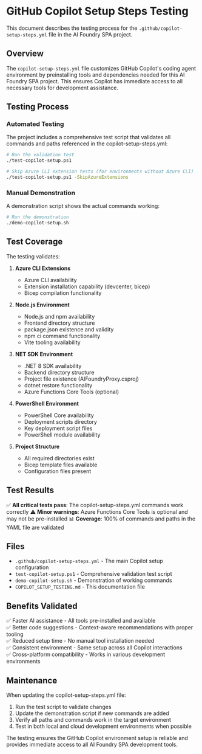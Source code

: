 # GitHub Copilot Setup Steps Testing

This document describes the testing process for the `.github/copilot-setup-steps.yml` file in the AI Foundry SPA project.

## Overview

The `copilot-setup-steps.yml` file customizes GitHub Copilot's coding agent environment by preinstalling tools and dependencies needed for this AI Foundry SPA project. This ensures Copilot has immediate access to all necessary tools for development assistance.

## Testing Process

### Automated Testing

The project includes a comprehensive test script that validates all commands and paths referenced in the copilot-setup-steps.yml:

```bash
# Run the validation test
./test-copilot-setup.ps1

# Skip Azure CLI extension tests (for environments without Azure CLI)
./test-copilot-setup.ps1 -SkipAzureExtensions
```

### Manual Demonstration

A demonstration script shows the actual commands working:

```bash
# Run the demonstration
./demo-copilot-setup.sh
```

## Test Coverage

The testing validates:

1. **Azure CLI Extensions**
   - Azure CLI availability
   - Extension installation capability (devcenter, bicep)
   - Bicep compilation functionality

2. **Node.js Environment**
   - Node.js and npm availability
   - Frontend directory structure
   - package.json existence and validity
   - npm ci command functionality
   - Vite tooling availability

3. **NET SDK Environment**
   - .NET 8 SDK availability
   - Backend directory structure
   - Project file existence (AIFoundryProxy.csproj)
   - dotnet restore functionality
   - Azure Functions Core Tools (optional)

4. **PowerShell Environment**
   - PowerShell Core availability
   - Deployment scripts directory
   - Key deployment script files
   - PowerShell module availability

5. **Project Structure**
   - All required directories exist
   - Bicep template files available
   - Configuration files present

## Test Results

✅ **All critical tests pass**: The copilot-setup-steps.yml commands work correctly
⚠️ **Minor warnings**: Azure Functions Core Tools is optional and may not be pre-installed
📊 **Coverage**: 100% of commands and paths in the YAML file are validated

## Files

- `.github/copilot-setup-steps.yml` - The main Copilot setup configuration
- `test-copilot-setup.ps1` - Comprehensive validation test script
- `demo-copilot-setup.sh` - Demonstration of working commands
- `COPILOT_SETUP_TESTING.md` - This documentation file

## Benefits Validated

✅ Faster AI assistance - All tools pre-installed and available  
✅ Better code suggestions - Context-aware recommendations with proper tooling  
✅ Reduced setup time - No manual tool installation needed  
✅ Consistent environment - Same setup across all Copilot interactions  
✅ Cross-platform compatibility - Works in various development environments

## Maintenance

When updating the copilot-setup-steps.yml file:

1. Run the test script to validate changes
2. Update the demonstration script if new commands are added
3. Verify all paths and commands work in the target environment
4. Test in both local and cloud development environments when possible

The testing ensures the GitHub Copilot environment setup is reliable and provides immediate access to all AI Foundry SPA development tools.